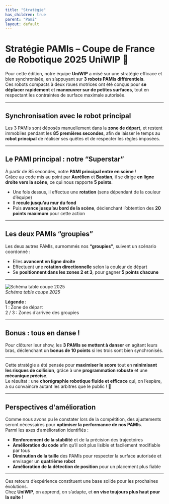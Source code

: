 ```yaml
---
title: "Stratégie"
has_children: true
parent: "Pami"
layout: default
---
```


# **Stratégie PAMIs – Coupe de France de Robotique 2025 UniWIP** 🎯

Pour cette édition, notre équipe **UniWIP** a misé sur une stratégie efficace et bien synchronisée, en s’appuyant sur **3 robots PAMIs différentiels**.  
Ces robots compacts à deux roues motrices ont été conçus pour **se déplacer rapidement** et **manœuvrer sur de petites surfaces**, tout en respectant les contraintes de surface maximale autorisée.

---

## **Synchronisation avec le robot principal**

Les 3 PAMIs sont déposés manuellement dans la **zone de départ**, et restent immobiles pendant les **85 premières secondes**, afin de laisser le temps au **robot principal** de réaliser ses quêtes et de respecter les règles imposées.

---

## **Le PAMI principal : notre “Superstar”**

À partir de 85 secondes, notre **PAMI principal entre en scène** !  
Grâce au code mis au point par **Aurélien** et **Bastian**, il se dirige **en ligne droite vers la scène**, ce qui nous rapporte **5 points**.

- Une fois dessus, il effectue une **rotation** (sens dépendant de la couleur d’équipe)  
- Il **recule jusqu’au mur du fond**
- Puis **avance jusqu’au bord de la scène**, déclenchant l’obtention des **20 points maximum** pour cette action

---

## **Les deux PAMIs “groupies”**

Les deux autres PAMIs, surnommés nos **“groupies”**, suivent un scénario coordonné :

- Elles **avancent en ligne droite**
- Effectuent une **rotation directionnelle** selon la couleur de départ
- Se **positionnent dans les zones 2 et 3**, pour gagner **5 points chacune**

---

![Schéma table coupe 2025](Photo_scene.jpg)  
*Schéma table coupe 2025*

**Légende :**  
1 : Zone de départ  
2 / 3 : Zones d’arrivée des groupies

---

## **Bonus : tous en danse !**

Pour clôturer leur show, les **3 PAMIs se mettent à danser** en agitant leurs bras, déclenchant un **bonus de 10 points** si les trois sont bien synchronisés.

---

Cette stratégie a été pensée pour **maximiser le score** tout en **minimisant les risques de collision**, grâce à une **programmation robuste** et une **mécanique précise**.  
Le résultat : une **chorégraphie robotique fluide et efficace** qui, on l’espère, a su convaincre autant les arbitres que le public ! 🎉

---

## **Perspectives d'amélioration**

Comme nous avons pu le constater lors de la compétition, des ajustements seront nécessaires pour **optimiser la performance de nos PAMIs**.  
Parmi les axes d’amélioration identifiés :

- **Renforcement de la stabilité** et de la précision des trajectoires  
- **Amélioration du code** afin qu’il soit plus lisible et facilement modifiable par tous  
- **Diminution de la taille** des PAMIs pour respecter la surface autorisée et envisager un **quatrième robot**  
- **Amélioration de la détection de position** pour un placement plus fiable

---

Ces retours d’expérience constituent une base solide pour les prochaines évolutions.  
Chez **UniWIP**, on apprend, on s’adapte, et **on vise toujours plus haut pour la suite** !

